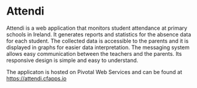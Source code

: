 # Attendi

Attendi is a web application that monitors student attendance at primary schools in Ireland. It generates reports and statistics for the absence data for each student. The collected data is accessible to the parents and it is displayed in graphs for easier data interpretation. The messaging system allows easy communication between the teachers and the parents. Its responsive design is simple and easy to understand. 

The applicaton is hosted on Pivotal Web Services and can be found at https://attendi.cfapps.io
